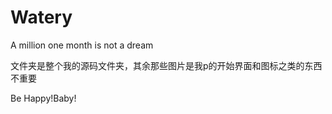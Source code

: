 # Watery
A million one month is not a dream

文件夹是整个我的源码文件夹，其余那些图片是我p的开始界面和图标之类的东西不重要

Be Happy!Baby!
